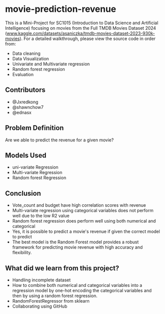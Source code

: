 # movie-prediction-revenue

This is a Mini-Project for SC1015 (Introduction to Data Science and Artificial Intelligence) focusing on movies from the Full TMDB Movies Dataset 2024 (www.kaggle.com/datasets/asaniczka/tmdb-movies-dataset-2023-930k-movies). For a detailed walkthrough, please view the source code in order from:

- Data cleaning
- Data Visualization
- Univariate and Multivariate regression
- Random forest regression
- Evaluation

## Contributors
- @Jxredkong
- @shawnchow7
- @ednasx

## Problem Definition

Are we able to predict the revenue for a given movie?

## Models Used

- uni-variate Regression
- Multi-variate Regression
- Random forest Regression

## Conclusion

- Vote_count and budget have high correlation scores with revenue
- Multi-variate regression using categorical variables does not perform well due to the low R2 value 
- Random forest regression does perform well using both numerical and categorical 
- Yes, it is possible to predict a movie's revenue if given the correct model to predict
- The best model is the Random Forest model provides a robust framework for predicting movie revenue with high accuracy and flexibility.

## What did we learn from this project?

- Handling incomplete dataset 
- How to combine both numerical and categorical variables into a regression model by one-hot encoding the categorical variables and then by using a random forest regression.
- RandomForestRegressor from sklearn
- Collaborating using GitHub
